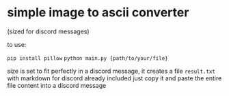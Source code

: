 # simple image to ascii converter 

(sized for discord messages)

to use:

`pip install pillow`
`python main.py {path/to/your/file}`

size is set to fit perfectly in a discord message, it creates a file `result.txt` with markdown for discord already included
just copy it and paste the entire file content into a discord message
